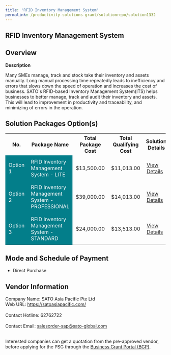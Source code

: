 ```yaml
---
title: 'RFID Inventory Management System'
permalink: /productivity-solutions-grant/solutionrepo/solution1332
---
```


## RFID Inventory Management System

## Overview

**Description**

Many SMEs manage, track and stock take their inventory and assets manually. Long manual processing time repeatedly leads to inefficiency and errors that slows down the speed of operation and increases the cost of business. SATO's RFID-based Inventory Management System(ITS) helps businesses to better manage, track and audit their inventory and assets. This will lead to improvement in productivity and traceability, and minimizing of errors in the operation.

## Solution Packages Option(s)

<table>
<tr>
<th><b>No.</b></th>
<th><b>Package Name</b></th>
<th><b>Total Package Cost</b></th>
<th><b>Total Qualifying Cost</b></th>
<th><b>Solution Details</b></th>
</tr>
<tr>
<td style='padding: 10px; background-color: #037E8A; color: #FFFFFF;'>Option 1</td>
<td style='padding: 10px; background-color: #037E8A; color: #FFFFFF;'>RFID Inventory Management System - LITE</td>
<td style='padding: 10px;'>$13,500.00</td>
<td style='padding: 10px;'>$11,013.00</td>
<td style='padding: 10px;'><a href='/images/psg/SATO_Asia_20210261_Desensitised_Annex_3_Part_1.pdf' target='_blank'>View Details</a></td>
</tr>
<tr>
<td style='padding: 10px; background-color: #037E8A; color: #FFFFFF;'>Option 2</td>
<td style='padding: 10px; background-color: #037E8A; color: #FFFFFF;'>RFID Inventory Management System - PROFESSIONAL</td>
<td style='padding: 10px;'>$39,000.00</td>
<td style='padding: 10px;'>$14,013.00</td>
<td style='padding: 10px;'><a href='/images/psg/SATO_Asia_20210261_Desensitised_Annex_3_Part_2.pdf' target='_blank'>View Details</a></td>
</tr>
<tr>
<td style='padding: 10px; background-color: #037E8A; color: #FFFFFF;'>Option 3</td>
<td style='padding: 10px; background-color: #037E8A; color: #FFFFFF;'>RFID Inventory Management System - STANDARD</td>
<td style='padding: 10px;'>$24,000.00</td>
<td style='padding: 10px;'>$13,513.00</td>
<td style='padding: 10px;'><a href='/images/psg/SATO_Asia_20210261_Desensitised_Annex_3_Part_3.pdf' target='_blank'>View Details</a></td>
</tr>
</table>

## Mode and Schedule of Payment

 - Direct Purchase

## Vendor Information

 Company Name: SATO Asia Pacific Pte Ltd<br>Web URL: https://satoasiapacific.com/ <br><br>Contact Hotline: 62762722 <br><br>Contact Email: salesorder-sap@sato-global.com <br><br>

Interested companies can get a quotation from the pre-approved vendor, before applying for the PSG through the <a href='https://www.businessgrants.gov.sg/' target='_blank' rel='noopener'>Business Grant Portal (BGP)</a>.

<script src="/jquery/resize-tables.js"></script>
